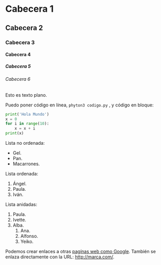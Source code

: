 # Cabecera 1

## Cabecera 2

### Cabecera 3

#### Cabecera 4

##### Cabecera 5

###### Cabecera 6

Esto es texto plano.

Puedo poner código en línea, `phyton3 codigo.py` , y código en bloque:

```python
print('Hola Mundo')
x = 0
for i in range(10):
    x = x + i
print(x)
```

Lista no ordenada:

* Gel.
* Pan.
* Macarrones.

Lista ordenada:

1. Ángel.
2. Paula.
3. Iván.

Lista anidadas:

1. Paula.
2. Ivette.
3. Alba.
    1. Ana.
    2. Alfonso.
    3. Yeiko.
    
Podemos crear enlaces a otras [pagínas web como Google](http://google.com). También se enlaza directamente con la URL: http://marca.com/.

    
